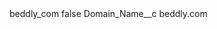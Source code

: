 <?xml version="1.0" encoding="UTF-8"?>
<CustomMetadata xmlns="http://soap.sforce.com/2006/04/metadata" xmlns:xsi="http://www.w3.org/2001/XMLSchema-instance" xmlns:xsd="http://www.w3.org/2001/XMLSchema">
    <label>beddly_com</label>
    <protected>false</protected>
    <values>
        <field>Domain_Name__c</field>
        <value xsi:type="xsd:string">beddly.com</value>
    </values>
</CustomMetadata>
